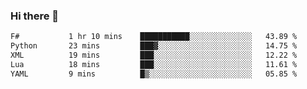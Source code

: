 ### Hi there 👋

<!--
**gustavkrist/gustavkrist** is a ✨ _special_ ✨ repository because its `README.md` (this file) appears on your GitHub profile.

Here are some ideas to get you started:

- 🔭 I’m currently working on ...
- 🌱 I’m currently learning ...
- 👯 I’m looking to collaborate on ...
- 🤔 I’m looking for help with ...
- 💬 Ask me about ...
- 📫 How to reach me: ...
- 😄 Pronouns: ...
- ⚡ Fun fact: ...
-->

<!--START_SECTION:waka-->

```txt
F#           1 hr 10 mins    ███████████░░░░░░░░░░░░░░   43.89 %
Python       23 mins         ███▓░░░░░░░░░░░░░░░░░░░░░   14.75 %
XML          19 mins         ███░░░░░░░░░░░░░░░░░░░░░░   12.22 %
Lua          18 mins         ███░░░░░░░░░░░░░░░░░░░░░░   11.61 %
YAML         9 mins          █▒░░░░░░░░░░░░░░░░░░░░░░░   05.85 %
```

<!--END_SECTION:waka-->
